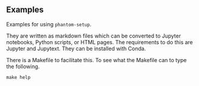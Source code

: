 Examples
--------

Examples for using `phantom-setup`.

They are written as markdown files which can be converted to Jupyter notebooks, Python scripts, or HTML pages. The requirements to do this are Jupyter and Jupytext. They can be installed with Conda.

There is a Makefile to facilitate this. To see what the Makefile can to type the following.

```
make help
```
